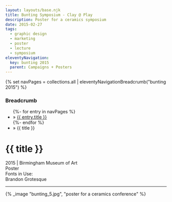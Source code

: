 ```yaml
---
layout: layouts/base.njk
title: Bunting Symposium - Clay @ Play
description: Poster for a ceramics symposium
date: 2015-02-27
tags:
  - graphic design
  - marketing
  - poster
  - lecture
  - symposium
eleventyNavigation:
  key: bunting 2015
  parent: Campaigns + Posters
---
```

{% set navPages = collections.all | eleventyNavigationBreadcrumb("bunting 2015") %}
<div class="breadcrumb">
    <h3 class="visually-hidden">Breadcrumb</h3>
	<ul class="nav">
            {%- for entry in navPages %}
		<li class="nav-item"{% if entry.url == page.url %} class="active-breadcrumb"{% endif %}> » <a href="{{ entry.url }}">{{ entry.title }}</a></li>
  	    	{%- endfor %}
	    <li class="nav-item"><active-breadcrumb>» {{ title }}</active-breadcrumb></li>
	</ul>
</div>
<div class="container">
	<div class="row"></div>
	<div class="row">
		<div class="col-4 col-4-md col-4-lg">
			<h1>{{ title }}</h1>
			<figcaption>2015 | Birmingham Museum of Art</figcaption>
			<figcaption>Poster</figcaption>
			<figcaption>Fonts in Use:</br>Brandon Grotesque</figcaption>
            <hr>
		</div>
        <div class="col"></div>
        <div class="col-6 col-6-md col-6-lg">
	      {% _image "bunting_5.jpg", "poster for a ceramics conference" %}
		</div>
	</div>
</div>